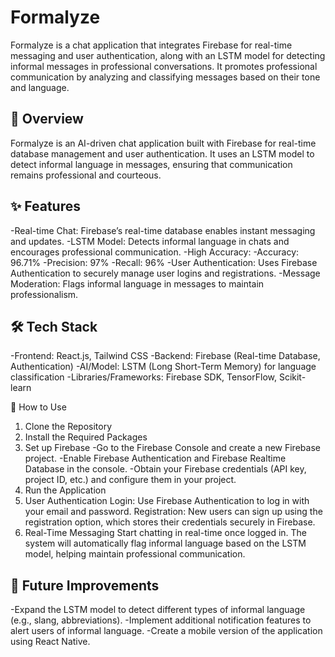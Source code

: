 # Formalyze
Formalyze is a chat application that integrates Firebase for real-time messaging and user authentication, along with an LSTM model for detecting informal messages in professional conversations. It promotes professional communication by analyzing and classifying messages based on their tone and language.

## 🧠 Overview
Formalyze is an AI-driven chat application built with Firebase for real-time database management and user authentication. It uses an LSTM model to detect informal language in messages, ensuring that communication remains professional and courteous.

## ✨ Features

-Real-time Chat: Firebase’s real-time database enables instant messaging and updates.
-LSTM Model: Detects informal language in chats and encourages professional communication.
-High Accuracy:
  -Accuracy: 96.71%
  -Precision: 97%
  -Recall: 96%
-User Authentication: Uses Firebase Authentication to securely manage user logins and registrations.
-Message Moderation: Flags informal language in messages to maintain professionalism.

## 🛠️ Tech Stack

-Frontend: React.js, Tailwind CSS
-Backend: Firebase (Real-time Database, Authentication)
-AI/Model: LSTM (Long Short-Term Memory) for language classification
-Libraries/Frameworks: Firebase SDK, TensorFlow, Scikit-learn

🚀 How to Use

1. Clone the Repository
2. Install the Required Packages
3. Set up Firebase
  -Go to the Firebase Console and create a new Firebase project.
  -Enable Firebase Authentication and Firebase Realtime Database in the console.
  -Obtain your Firebase credentials (API key, project ID, etc.) and configure them in your project.
4. Run the Application
5. User Authentication
  Login: Use Firebase Authentication to log in with your email and password.
  Registration: New users can sign up using the registration option, which stores their credentials securely in Firebase.
6. Real-Time Messaging
  Start chatting in real-time once logged in. The system will automatically flag informal language based on the LSTM model, helping maintain professional communication.

## 🔮 Future Improvements

-Expand the LSTM model to detect different types of informal language (e.g., slang, abbreviations).
-Implement additional notification features to alert users of informal language.
-Create a mobile version of the application using React Native.
